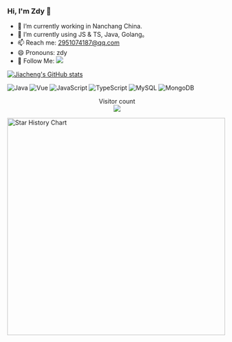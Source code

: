###  Hi, I'm Zdy 👋
- 🔭 I’m currently working in Nanchang China.
- 🌱 I’m currently using JS & TS, Java, Golang。
- 📫 Reach me: 2951074187@qq.com
- 😄 Pronouns: zdy
- 👏 Follow Me: [![](https://img.shields.io/github/followers/zdy-zg-QQ?label=follow%20me&style=social)](https://github.com/zdy-zg-QQ/)

[![Jiacheng's GitHub stats](https://github-readme-stats.vercel.app/api?username=zdy-zg-QQ)](https://gitee.com/zdy-zg-QQ)

![Java](https://img.shields.io/badge/Java-%23323330.svg?logo=java&logoColor=%23F7DF1E&style=flat-square)
![Vue](https://img.shields.io/badge/Vue-%23007acc.svg?logo=vue&logoColor=white&style=flat-square)
![JavaScript](https://img.shields.io/badge/JavaScript-%23323330.svg?logo=javascript&logoColor=%23F7DF1E&style=flat-square)
![TypeScript](https://img.shields.io/badge/TypeScript-%23007acc.svg?logo=typescript&logoColor=white&style=flat-square)
![MySQL](https://img.shields.io/badge/MySQL-%234479a1.svg?logo=MySQL&logoColor=white&style=flat-square")
![MongoDB](https://img.shields.io/badge/Mongodb-%234ea94b.svg?logo=Mongodb&logoColor=white&style=flat-square">)

<!-- <img align="left" src="https://github-readme-stats.vercel.app/api?username=anncwb&show_icons=true&theme=radical" /> -->
<p align="center">
  Visitor count<br>
  <img src="https://profile-counter.glitch.me/zdy-zg-QQ/count.svg" />
</p>
<a href="https://github.com/zdy-zg-QQ/zdy-zg-QQ">
    <img width="500" alt="Star History Chart" src="https://api.star-history.com/svg?repos=zdy-zg-QQ&type=Date">
</a> 

